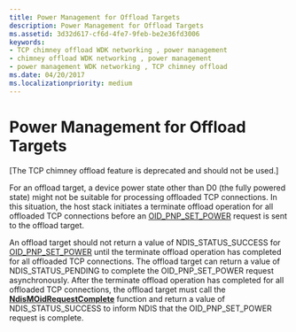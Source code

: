 ```yaml
---
title: Power Management for Offload Targets
description: Power Management for Offload Targets
ms.assetid: 3d32d617-cf6d-4fe7-9feb-be2e36fd3006
keywords:
- TCP chimney offload WDK networking , power management
- chimney offload WDK networking , power management
- power management WDK networking , TCP chimney offload
ms.date: 04/20/2017
ms.localizationpriority: medium
---
```


# Power Management for Offload Targets


\[The TCP chimney offload feature is deprecated and should not be used.\]

For an offload target, a device power state other than D0 (the fully powered state) might not be suitable for processing offloaded TCP connections. In this situation, the host stack initiates a terminate offload operation for all offloaded TCP connections before an [OID\_PNP\_SET\_POWER](https://msdn.microsoft.com/library/windows/hardware/ff569780) request is sent to the offload target.

An offload target should not return a value of NDIS\_STATUS\_SUCCESS for [OID\_PNP\_SET\_POWER](https://msdn.microsoft.com/library/windows/hardware/ff569780) until the terminate offload operation has completed for all offloaded TCP connections. The offload target can return a value of NDIS\_STATUS\_PENDING to complete the OID\_PNP\_SET\_POWER request asynchronously. After the terminate offload operation has completed for all offloaded TCP connections, the offload target must call the [**NdisMOidRequestComplete**](https://msdn.microsoft.com/library/windows/hardware/ff563622) function and return a value of NDIS\_STATUS\_SUCCESS to inform NDIS that the OID\_PNP\_SET\_POWER request is complete.

 

 






